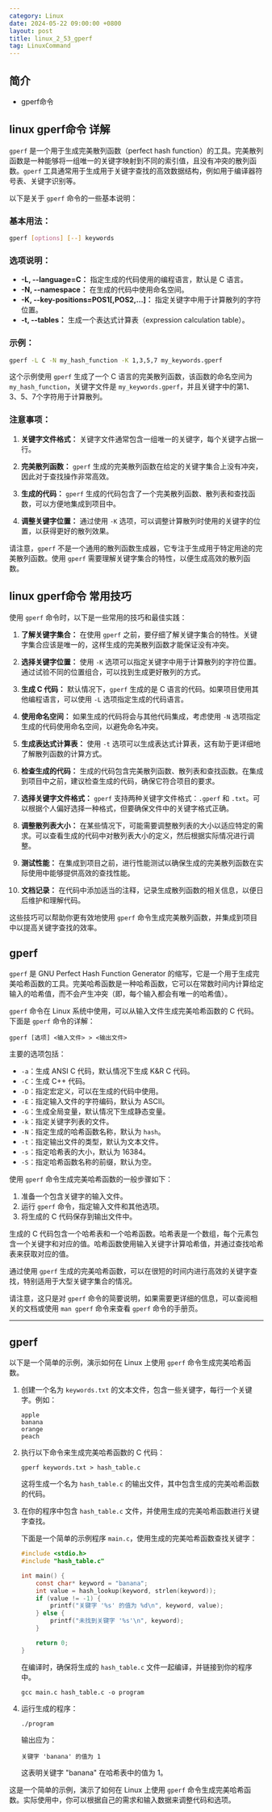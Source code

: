 ```yaml
---
category: Linux
date: 2024-05-22 09:00:00 +0800
layout: post
title: linux_2_53_gperf
tag: LinuxCommand
---
```

## 简介

+ gperf命令

## linux gperf命令 详解

`gperf` 是一个用于生成完美散列函数（perfect hash function）的工具。完美散列函数是一种能够将一组唯一的关键字映射到不同的索引值，且没有冲突的散列函数。`gperf` 工具通常用于生成用于关键字查找的高效数据结构，例如用于编译器符号表、关键字识别等。

以下是关于 `gperf` 命令的一些基本说明：

### 基本用法：

```bash
gperf [options] [--] keywords
```

### 选项说明：

- **-L, --language=C：** 指定生成的代码使用的编程语言，默认是 C 语言。
- **-N, --namespace：** 在生成的代码中使用命名空间。
- **-K, --key-positions=POS1[,POS2,...]：** 指定关键字中用于计算散列的字符位置。
- **-t, --tables：** 生成一个表达式计算表（expression calculation table）。

### 示例：

```bash
gperf -L C -N my_hash_function -K 1,3,5,7 my_keywords.gperf
```

这个示例使用 `gperf` 生成了一个 C 语言的完美散列函数，该函数的命名空间为 `my_hash_function`，关键字文件是 `my_keywords.gperf`，并且关键字中的第1、3、5、7个字符用于计算散列。

### 注意事项：

1. **关键字文件格式：** 关键字文件通常包含一组唯一的关键字，每个关键字占据一行。

2. **完美散列函数：** `gperf` 生成的完美散列函数在给定的关键字集合上没有冲突，因此对于查找操作非常高效。

3. **生成的代码：** `gperf` 生成的代码包含了一个完美散列函数、散列表和查找函数，可以方便地集成到项目中。

4. **调整关键字位置：** 通过使用 `-K` 选项，可以调整计算散列时使用的关键字的位置，以获得更好的散列效果。

请注意，`gperf` 不是一个通用的散列函数生成器，它专注于生成用于特定用途的完美散列函数。使用 `gperf` 需要理解关键字集合的特性，以便生成高效的散列函数。

## linux gperf命令 常用技巧

使用 `gperf` 命令时，以下是一些常用的技巧和最佳实践：

1. **了解关键字集合：**
   在使用 `gperf` 之前，要仔细了解关键字集合的特性。关键字集合应该是唯一的，这样生成的完美散列函数才能保证没有冲突。

2. **选择关键字位置：**
   使用 `-K` 选项可以指定关键字中用于计算散列的字符位置。通过试验不同的位置组合，可以找到生成更好散列的方式。

3. **生成 C 代码：**
   默认情况下，`gperf` 生成的是 C 语言的代码。如果项目使用其他编程语言，可以使用 `-L` 选项指定生成的代码语言。

4. **使用命名空间：**
   如果生成的代码将会与其他代码集成，考虑使用 `-N` 选项指定生成的代码使用命名空间，以避免命名冲突。

5. **生成表达式计算表：**
   使用 `-t` 选项可以生成表达式计算表，这有助于更详细地了解散列函数的计算方式。

6. **检查生成的代码：**
   生成的代码包含完美散列函数、散列表和查找函数。在集成到项目中之前，建议检查生成的代码，确保它符合项目的要求。

7. **选择关键字文件格式：**
   `gperf` 支持两种关键字文件格式：`.gperf` 和 `.txt`。可以根据个人偏好选择一种格式，但要确保文件中的关键字格式正确。

8. **调整散列表大小：**
   在某些情况下，可能需要调整散列表的大小以适应特定的需求。可以查看生成的代码中对散列表大小的定义，然后根据实际情况进行调整。

9. **测试性能：**
   在集成到项目之前，进行性能测试以确保生成的完美散列函数在实际使用中能够提供高效的查找性能。

10. **文档记录：**
    在代码中添加适当的注释，记录生成散列函数的相关信息，以便日后维护和理解代码。

这些技巧可以帮助你更有效地使用 `gperf` 命令生成完美散列函数，并集成到项目中以提高关键字查找的效率。

## gperf 

`gperf` 是 GNU Perfect Hash Function Generator 的缩写，它是一个用于生成完美哈希函数的工具。完美哈希函数是一种哈希函数，它可以在常数时间内计算给定输入的哈希值，而不会产生冲突（即，每个输入都会有唯一的哈希值）。

`gperf` 命令在 Linux 系统中使用，可以从输入文件生成完美哈希函数的 C 代码。下面是 `gperf` 命令的详解：

```shell
gperf [选项] <输入文件> > <输出文件>
```

主要的选项包括：

- `-a`：生成 ANSI C 代码，默认情况下生成 K&R C 代码。
- `-C`：生成 C++ 代码。
- `-D`：指定宏定义，可以在生成的代码中使用。
- `-E`：指定输入文件的字符编码，默认为 ASCII。
- `-G`：生成全局变量，默认情况下生成静态变量。
- `-k`：指定关键字列表的文件。
- `-N`：指定生成的哈希函数名称，默认为 `hash`。
- `-t`：指定输出文件的类型，默认为文本文件。
- `-s`：指定哈希表的大小，默认为 16384。
- `-S`：指定哈希函数名称的前缀，默认为空。

使用 `gperf` 命令生成完美哈希函数的一般步骤如下：

1. 准备一个包含关键字的输入文件。
2. 运行 `gperf` 命令，指定输入文件和其他选项。
3. 将生成的 C 代码保存到输出文件中。

生成的 C 代码包含一个哈希表和一个哈希函数。哈希表是一个数组，每个元素包含一个关键字和对应的值。哈希函数使用输入关键字计算哈希值，并通过查找哈希表来获取对应的值。

通过使用 `gperf` 生成的完美哈希函数，可以在很短的时间内进行高效的关键字查找，特别适用于大型关键字集合的情况。

请注意，这只是对 `gperf` 命令的简要说明，如果需要更详细的信息，可以查阅相关的文档或使用 `man gperf` 命令来查看 `gperf` 命令的手册页。

---

## gperf

以下是一个简单的示例，演示如何在 Linux 上使用 `gperf` 命令生成完美哈希函数。

1. 创建一个名为 `keywords.txt` 的文本文件，包含一些关键字，每行一个关键字。例如：

   ```plaintext
   apple
   banana
   orange
   peach
   ```

2. 执行以下命令来生成完美哈希函数的 C 代码：

   ```shell
   gperf keywords.txt > hash_table.c
   ```

   这将生成一个名为 `hash_table.c` 的输出文件，其中包含生成的完美哈希函数的代码。

3. 在你的程序中包含 `hash_table.c` 文件，并使用生成的完美哈希函数进行关键字查找。

   下面是一个简单的示例程序 `main.c`，使用生成的完美哈希函数查找关键字：

   ```c
   #include <stdio.h>
   #include "hash_table.c"

   int main() {
       const char* keyword = "banana";
       int value = hash_lookup(keyword, strlen(keyword));
       if (value != -1) {
           printf("关键字 '%s' 的值为 %d\n", keyword, value);
       } else {
           printf("未找到关键字 '%s'\n", keyword);
       }

       return 0;
   }
   ```

   在编译时，确保将生成的 `hash_table.c` 文件一起编译，并链接到你的程序中。

   ```shell
   gcc main.c hash_table.c -o program
   ```

4. 运行生成的程序：

   ```shell
   ./program
   ```

   输出应为：

   ```plaintext
   关键字 'banana' 的值为 1
   ```

   这表明关键字 "banana" 在哈希表中的值为 1。

这是一个简单的示例，演示了如何在 Linux 上使用 `gperf` 命令生成完美哈希函数。实际使用中，你可以根据自己的需求和输入数据来调整代码和选项。